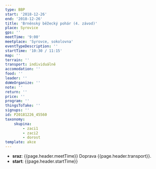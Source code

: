 ```yaml
---
type: BBP
start: '2018-12-26'
end: '2018-12-26'
title: 'Brněnský běžecký pohár (4. závod)'
place: Syrovice
gps: ''
meetTime: '9:00'
meetplace: 'Syrovce, sokolovna'
eventTypeDescription: ''
startTime: '10:30 / 11:15'
map: ''
terrain: ''
transport: individuálně
accomodation: ''
food: ''
leader: ''
doWeOrganize: ''
note: ''
return: ''
price: ''
program: ''
thingsToTake: ''
signups: ''
id: P20181226_45560
taxonomy:
    skupina:
        - zaci1
        - zaci2
        - dorost
template: akce
---
```

* **sraz**: {{page.header.meetTime}} Doprava {{page.header.transport}}.
* **start**: {{page.header.startTime}}
